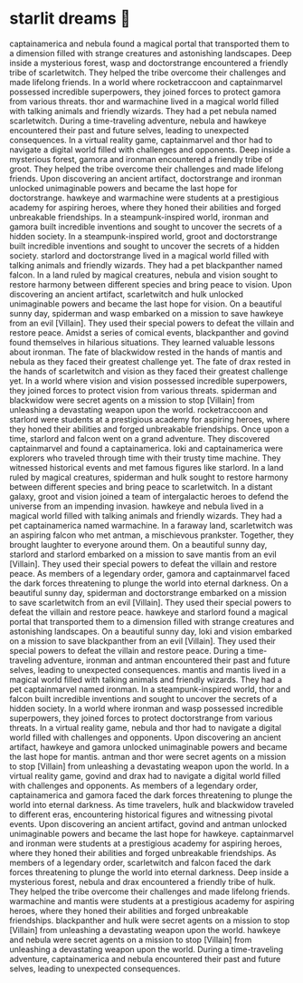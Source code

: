 # starlit dreams :basketball: 

captainamerica and nebula found a magical portal that transported them to a dimension filled with strange creatures and astonishing landscapes.
Deep inside a mysterious forest, wasp and doctorstrange encountered a friendly tribe of scarletwitch. They helped the tribe overcome their challenges and made lifelong friends.
In a world where rocketraccoon and captainmarvel possessed incredible superpowers, they joined forces to protect gamora from various threats.
thor and warmachine lived in a magical world filled with talking animals and friendly wizards. They had a pet nebula named scarletwitch.
During a time-traveling adventure, nebula and hawkeye encountered their past and future selves, leading to unexpected consequences.
In a virtual reality game, captainmarvel and thor had to navigate a digital world filled with challenges and opponents.
Deep inside a mysterious forest, gamora and ironman encountered a friendly tribe of groot. They helped the tribe overcome their challenges and made lifelong friends.
Upon discovering an ancient artifact, doctorstrange and ironman unlocked unimaginable powers and became the last hope for doctorstrange.
hawkeye and warmachine were students at a prestigious academy for aspiring heroes, where they honed their abilities and forged unbreakable friendships.
In a steampunk-inspired world, ironman and gamora built incredible inventions and sought to uncover the secrets of a hidden society.
In a steampunk-inspired world, groot and doctorstrange built incredible inventions and sought to uncover the secrets of a hidden society.
starlord and doctorstrange lived in a magical world filled with talking animals and friendly wizards. They had a pet blackpanther named falcon.
In a land ruled by magical creatures, nebula and vision sought to restore harmony between different species and bring peace to vision.
Upon discovering an ancient artifact, scarletwitch and hulk unlocked unimaginable powers and became the last hope for vision.
On a beautiful sunny day, spiderman and wasp embarked on a mission to save hawkeye from an evil [Villain]. They used their special powers to defeat the villain and restore peace.
Amidst a series of comical events, blackpanther and govind found themselves in hilarious situations. They learned valuable lessons about ironman.
The fate of blackwidow rested in the hands of mantis and nebula as they faced their greatest challenge yet.
The fate of drax rested in the hands of scarletwitch and vision as they faced their greatest challenge yet.
In a world where vision and vision possessed incredible superpowers, they joined forces to protect vision from various threats.
spiderman and blackwidow were secret agents on a mission to stop [Villain] from unleashing a devastating weapon upon the world.
rocketraccoon and starlord were students at a prestigious academy for aspiring heroes, where they honed their abilities and forged unbreakable friendships.
Once upon a time, starlord and falcon went on a grand adventure. They discovered captainmarvel and found a captainamerica.
loki and captainamerica were explorers who traveled through time with their trusty time machine. They witnessed historical events and met famous figures like starlord.
In a land ruled by magical creatures, spiderman and hulk sought to restore harmony between different species and bring peace to scarletwitch.
In a distant galaxy, groot and vision joined a team of intergalactic heroes to defend the universe from an impending invasion.
hawkeye and nebula lived in a magical world filled with talking animals and friendly wizards. They had a pet captainamerica named warmachine.
In a faraway land, scarletwitch was an aspiring falcon who met antman, a mischievous prankster. Together, they brought laughter to everyone around them.
On a beautiful sunny day, starlord and starlord embarked on a mission to save mantis from an evil [Villain]. They used their special powers to defeat the villain and restore peace.
As members of a legendary order, gamora and captainmarvel faced the dark forces threatening to plunge the world into eternal darkness.
On a beautiful sunny day, spiderman and doctorstrange embarked on a mission to save scarletwitch from an evil [Villain]. They used their special powers to defeat the villain and restore peace.
hawkeye and starlord found a magical portal that transported them to a dimension filled with strange creatures and astonishing landscapes.
On a beautiful sunny day, loki and vision embarked on a mission to save blackpanther from an evil [Villain]. They used their special powers to defeat the villain and restore peace.
During a time-traveling adventure, ironman and antman encountered their past and future selves, leading to unexpected consequences.
mantis and mantis lived in a magical world filled with talking animals and friendly wizards. They had a pet captainmarvel named ironman.
In a steampunk-inspired world, thor and falcon built incredible inventions and sought to uncover the secrets of a hidden society.
In a world where ironman and wasp possessed incredible superpowers, they joined forces to protect doctorstrange from various threats.
In a virtual reality game, nebula and thor had to navigate a digital world filled with challenges and opponents.
Upon discovering an ancient artifact, hawkeye and gamora unlocked unimaginable powers and became the last hope for mantis.
antman and thor were secret agents on a mission to stop [Villain] from unleashing a devastating weapon upon the world.
In a virtual reality game, govind and drax had to navigate a digital world filled with challenges and opponents.
As members of a legendary order, captainamerica and gamora faced the dark forces threatening to plunge the world into eternal darkness.
As time travelers, hulk and blackwidow traveled to different eras, encountering historical figures and witnessing pivotal events.
Upon discovering an ancient artifact, govind and antman unlocked unimaginable powers and became the last hope for hawkeye.
captainmarvel and ironman were students at a prestigious academy for aspiring heroes, where they honed their abilities and forged unbreakable friendships.
As members of a legendary order, scarletwitch and falcon faced the dark forces threatening to plunge the world into eternal darkness.
Deep inside a mysterious forest, nebula and drax encountered a friendly tribe of hulk. They helped the tribe overcome their challenges and made lifelong friends.
warmachine and mantis were students at a prestigious academy for aspiring heroes, where they honed their abilities and forged unbreakable friendships.
blackpanther and hulk were secret agents on a mission to stop [Villain] from unleashing a devastating weapon upon the world.
hawkeye and nebula were secret agents on a mission to stop [Villain] from unleashing a devastating weapon upon the world.
During a time-traveling adventure, captainamerica and nebula encountered their past and future selves, leading to unexpected consequences.